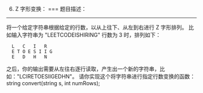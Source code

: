 6. Z 字形变换：
===
题目描述：
---
将一个给定字符串根据给定的行数，以从上往下、从左到右进行 Z 字形排列。
比如输入字符串为 "LEETCODEISHIRING" 行数为 3 时，排列如下：

      L   C   I   R
      E T O E S I I G
      E   D   H   N
      
之后，你的输出需要从左往右逐行读取，产生出一个新的字符串，比如："LCIRETOESIIGEDHN"。
请你实现这个将字符串进行指定行数变换的函数：
      string convert(string s, int numRows);
